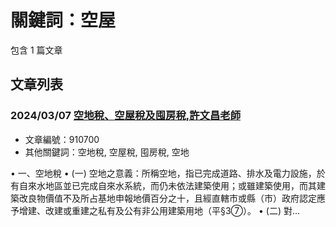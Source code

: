 # 關鍵詞：空屋

包含 1 篇文章

## 文章列表

### 2024/03/07 [空地稅、空屋稅及囤房稅,許文昌老師](../../articles/910700_%E7%A9%BA%E5%9C%B0%E7%A8%85%E3%80%81%E7%A9%BA%E5%B1%8B%E7%A8%85%E5%8F%8A%E5%9B%A4%E6%88%BF%E7%A8%85%2C%E8%A8%B1%E6%96%87%E6%98%8C%E8%80%81%E5%B8%AB.md)
- 文章編號：910700
- 其他關鍵詞：空地稅, 空屋稅, 囤房稅, 空地

• 一、空地稅 • (一) 空地之意義：所稱空地，指已完成道路、排水及電力設施，於有自來水地區並已完成自來水系統，而仍未依法建築使用；或雖建築使用，而其建築改良物價值不及所占基地申報地價百分之十，且經直轄市或縣（市）政府認定應予增建、改建或重建之私有及公有非公用建築用地（平§3⑦）。 • (二) 對...
